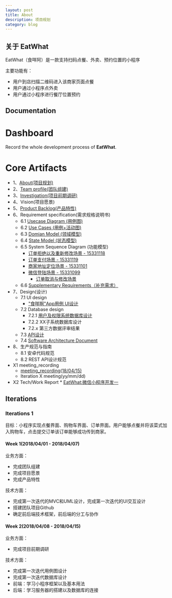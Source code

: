 ```yaml
---
layout: post
title: About
description: 项目规划
category: blog
---
```

## 关于 EatWhat
EatWhat（食咩阿）是一款支持扫码点餐、外卖、预约位置的小程序

主要功能有：
* 用户到店扫描二维码进入该商家页面点餐
* 用户通过小程序点外卖
* 用户通过小程序进行餐厅位置预约

## Documentation
# Dashboard
Record the whole development process of **EatWhat**.
# Core Artifacts
- 1、[About(项目规划)](https://eatwhat.github.io/)
- 2、[Team profile(团队组建)](https://github.com/EatWhat/EatWhat.github.io/blob/master/_posts/2018-04-15-Team%20Profile.md)
- 3、[Investigation(项目前期调研)](https://github.com/EatWhat/documents/blob/master/%E8%B0%83%E7%A0%94%E6%8A%A5%E5%91%8A.md)
- 4、Vision(项目愿景)
- 5、[Product Backlog(产品特性)](https://github.com/EatWhat/EatWhat.github.io/blob/master/_posts/2018-04-15-Vision.md)
- 6、Requirement specification(需求规格说明书)
	- 6.1 [Usecase Diagram (用例图)](https://github.com/EatWhat/EatWhat.github.io/blob/master/_posts/2018-04-14-Usecase%20Diagram.md)
	- 6.2 [Use Cases (用例+活动图)](https://github.com/EatWhat/documents/blob/master/_usecase.png)
	- 6.3 [Domian Model (领域模型)](https://github.com/EatWhat/documents/blob/master/_domain.png)
	- 6.4 [State Model (状态模型)](https://github.com/EatWhat/documents/blob/master/_state.png)
	- 6.5 System Sequence Diagram (功能模型)
		- [订单拒绝以及重新修改场景 - 15331118](https://github.com/EatWhat/documents/blob/master/sequence.png)
		- [订单支付场景 - 15331119](https://github.com/EatWhat/documents/blob/master/_payment_sequence.png)
		- [商家地址定位场景 - 15331101](https://github.com/EatWhat/documents/blob/master/address_search_restaurant_sequence.png)
		- [微信登陆场景 - 15331099](https://github.com/EatWhat/documents/blob/master/%E5%BE%AE%E4%BF%A1%E7%99%BB%E5%BD%95%E9%A1%BA%E5%BA%8F%E5%9B%BE.png)
	        - [订单取消与修改场景]()  
     - 6.6 [Supplementary Requirements（补充需求）](https://github.com/EatWhat/documents/blob/master/%E8%A1%A5%E5%85%85%E6%80%A7%E8%A7%84%E6%A0%BC%E8%AF%B4%E6%98%8E.md)
- 7、Design(设计)
	- 7.1 UI design
		- ["食咩啊"App用例 UI设计](https://github.com/EatWhat/EatWhat.github.io/blob/master/_posts/2018-04-14-UI%20Diagram.md)
	- 7.2 Database design
		- 7.2.1 [用户及权限系统数据库设计](https://github.com/EatWhat/documents/blob/master/database_design/database%20table%20design%20ver0.1.md)
		- 7.2.2 XX子系统数据库设计
		- 7.2.x 第三方数据评审结果
	- 7.3 [API设计](https://github.com/EatWhat/front-end/tree/master/%E6%8E%A5%E5%8F%A3%E6%96%87%E6%A1%A3)
	- 7.4 [Software Architecture Document](https://github.com/EatWhat/documents/blob/master/Software%20Architecture%20Document.md) 
- 8、生产规范与指南
	- 8.1 安卓代码规范
	- 8.2 REST API设计规范
- X1 meeting_recording
	- [meeting_recording(18/04/15)](https://eatwhat.github.io/2018-04-15-meeting_record/)
	- Iteration X meeting(yy/mm/dd)
- X2 Tech/Work Report
        * [EatWhat:微信小程序开发一](http://richbabe.top/2018/04/15/EatWhat_blog(1)/)

## Iterations
### Iterations 1
目标：小程序实现点餐界面、购物车界面、订单界面。用户能够点餐并将该菜式加入购物车，点击提交订单该订单能够成功传到商家。

#### Week 1(2018/04/01 - 2018/04/07)
业务方面：
* 完成团队组建
* 完成项目愿景
* 完成产品特性

技术方面：
* 完成第一次迭代的MVC和UML设计，完成第一次迭代的UI交互设计
* 搭建团队项目Github
* 确定前后端技术框架，前后端的分工与协作

#### Week 2(2018/04/08 - 2018/04/15)
业务方面：
* 完成项目前期调研

技术方面：
* 完成第一次迭代用例图设计
* 完成第一次迭代数据库设计
* 前端：学习小程序框架以及基本用法
* 后端：学习服务器的搭建以及数据库的连接

